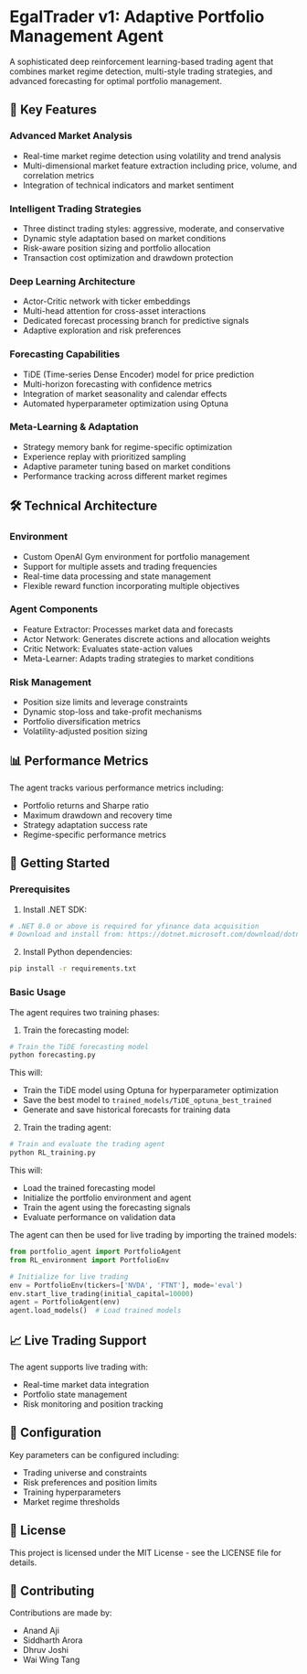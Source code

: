 # EgalTrader v1: Adaptive Portfolio Management Agent

A sophisticated deep reinforcement learning-based trading agent that combines market regime detection, multi-style trading strategies, and advanced forecasting for optimal portfolio management.

## 🌟 Key Features

### Advanced Market Analysis
- Real-time market regime detection using volatility and trend analysis
- Multi-dimensional market feature extraction including price, volume, and correlation metrics
- Integration of technical indicators and market sentiment

### Intelligent Trading Strategies
- Three distinct trading styles: aggressive, moderate, and conservative
- Dynamic style adaptation based on market conditions
- Risk-aware position sizing and portfolio allocation
- Transaction cost optimization and drawdown protection

### Deep Learning Architecture
- Actor-Critic network with ticker embeddings
- Multi-head attention for cross-asset interactions
- Dedicated forecast processing branch for predictive signals
- Adaptive exploration and risk preferences

### Forecasting Capabilities
- TiDE (Time-series Dense Encoder) model for price prediction
- Multi-horizon forecasting with confidence metrics
- Integration of market seasonality and calendar effects
- Automated hyperparameter optimization using Optuna

### Meta-Learning & Adaptation
- Strategy memory bank for regime-specific optimization
- Experience replay with prioritized sampling
- Adaptive parameter tuning based on market conditions
- Performance tracking across different market regimes

## 🛠️ Technical Architecture

### Environment
- Custom OpenAI Gym environment for portfolio management
- Support for multiple assets and trading frequencies
- Real-time data processing and state management
- Flexible reward function incorporating multiple objectives

### Agent Components
- Feature Extractor: Processes market data and forecasts
- Actor Network: Generates discrete actions and allocation weights
- Critic Network: Evaluates state-action values
- Meta-Learner: Adapts trading strategies to market conditions

### Risk Management
- Position size limits and leverage constraints
- Dynamic stop-loss and take-profit mechanisms
- Portfolio diversification metrics
- Volatility-adjusted position sizing

## 📊 Performance Metrics

The agent tracks various performance metrics including:
- Portfolio returns and Sharpe ratio
- Maximum drawdown and recovery time
- Strategy adaptation success rate
- Regime-specific performance metrics

## 🚀 Getting Started

### Prerequisites

1. Install .NET SDK:
```bash
# .NET 8.0 or above is required for yfinance data acquisition
# Download and install from: https://dotnet.microsoft.com/download/dotnet/8.0
```

2. Install Python dependencies:
```bash
pip install -r requirements.txt
```

### Basic Usage

The agent requires two training phases:

1. Train the forecasting model:
```bash
# Train the TiDE forecasting model
python forecasting.py
```
This will:
- Train the TiDE model using Optuna for hyperparameter optimization
- Save the best model to `trained_models/TiDE_optuna_best_trained`
- Generate and save historical forecasts for training data

2. Train the trading agent:
```bash
# Train and evaluate the trading agent
python RL_training.py
```
This will:
- Load the trained forecasting model
- Initialize the portfolio environment and agent
- Train the agent using the forecasting signals
- Evaluate performance on validation data

The agent can then be used for live trading by importing the trained models:
```python
from portfolio_agent import PortfolioAgent
from RL_environment import PortfolioEnv

# Initialize for live trading
env = PortfolioEnv(tickers=['NVDA', 'FTNT'], mode='eval')
env.start_live_trading(initial_capital=10000)
agent = PortfolioAgent(env)
agent.load_models()  # Load trained models
```

## 📈 Live Trading Support

The agent supports live trading with:
- Real-time market data integration
- Portfolio state management
- Risk monitoring and position tracking

## 🔧 Configuration

Key parameters can be configured including:
- Trading universe and constraints
- Risk preferences and position limits
- Training hyperparameters
- Market regime thresholds

## 📝 License

This project is licensed under the MIT License - see the LICENSE file for details.

## 🤝 Contributing

Contributions are made by:
- Anand Aji
- Siddharth Arora
- Dhruv Joshi
- Wai Wing Tang
